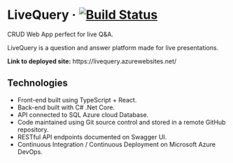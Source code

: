 # LiveQuery &middot; [![Build Status](https://dev.azure.com/livequery/livequery/_apis/build/status/Carlos-Cao.Live-Query?branchName=refs%2Fpull%2F1%2Fmerge)](https://dev.azure.com/livequery/livequery/_build/latest?definitionId=1&branchName=refs%2Fpull%2F1%2Fmerge)

<p>CRUD Web App perfect for live Q&A.</p>
<p>LiveQuery is a question and answer platform made for live presentations.</p>
<p><b>Link to deployed site:</b> https://livequery.azurewebsites.net/<p>

<h2>Technologies</h2>
<ul>
<li>Front-end built using TypeScript + React.</li>
<li>Back-end built with C# .Net Core.</li>
<li>API connected to SQL Azure cloud Database.</li>
<li>Code maintained using Git source control and stored in a remote GitHub repository.</li>
<li>RESTful API endpoints documented on Swagger UI.</li>
<li>Continuous Integration / Continuous Deployment on Microsoft Azure DevOps.</li>
</ul>
